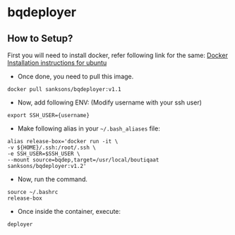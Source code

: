 # bqdeployer

## How to Setup?

First you will need to install docker, refer following link for the same:
[Docker Installation instructions for ubuntu](https://www.digitalocean.com/community/tutorials/how-to-install-and-use-docker-on-ubuntu-16-04)

- Once done, you need to pull this image.
```
docker pull sanksons/bqdeployer:v1.1
```
- Now, add following ENV: (Modify username with your ssh user)
```
export SSH_USER={username}
```
- Make following alias in your ```~/.bash_aliases``` file:
```
alias release-box='docker run -it \
-v ${HOME}/.ssh:/root/.ssh \
-e SSH_USER=$SSH_USER \
--mount source=bqdep,target=/usr/local/boutiqaat sanksons/bqdeployer:v1.2'

```
- Now, run the command.
```
source ~/.bashrc
release-box
```
- Once inside the container, execute:
```
deployer
```
